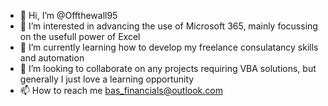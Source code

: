 - 👋 Hi, I’m @Offthewall95
- 👀 I’m interested in advancing the use of Microsoft 365, mainly focussing on the usefull power of Excel
- 🌱 I’m currently learning how to develop my freelance consulatancy skills and automation
- 💞️ I’m looking to collaborate on any projects requiring VBA solutions, but generally I just love a learning opportunity
- 📫 How to reach me bas_financials@outlook.com

<!---
Offthewall95/Offthewall95 is a ✨ special ✨ repository because its `README.md` (this file) appears on your GitHub profile.
You can click the Preview link to take a look at your changes.
--->
